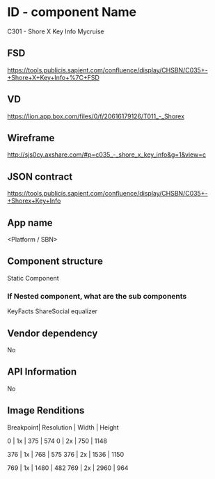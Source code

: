 # ID - component Name
C301 - Shore X Key Info Mycruise

## FSD
https://tools.publicis.sapient.com/confluence/display/CHSBN/C035+-+Shore+X+Key+Info+%7C+FSD

## VD
https://lion.app.box.com/files/0/f/20616179126/T011_-_Shorex

## Wireframe
http://sjs0cy.axshare.com/#p=c035_-_shore_x_key_info&g=1&view=c

## JSON contract
https://tools.publicis.sapient.com/confluence/display/CHSBN/C035+-+Shorex+Key+Info

## App name
<Platform / SBN>

## Component structure
Static Component

### If Nested component, what are the sub components
KeyFacts
ShareSocial
equalizer

## Vendor dependency
No

## API Information
No

## Image Renditions
Breakpoint| Resolution | Width | Height

0 | 1x | 375 | 574
0 | 2x | 750 | 1148

376 | 1x | 768 | 575
376 | 2x | 1536 | 1150

769 | 1x | 1480 | 482
769 | 2x | 2960 | 964
